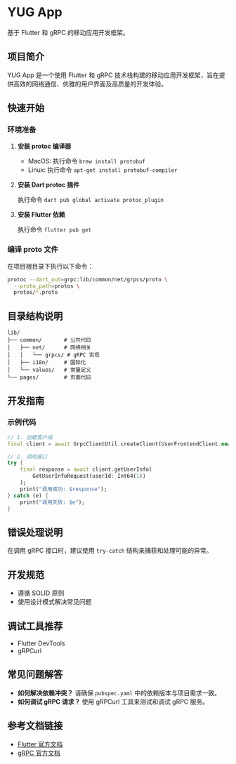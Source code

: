 # YUG App

基于 Flutter 和 gRPC 的移动应用开发框架。

## 项目简介

YUG App 是一个使用 Flutter 和 gRPC 技术栈构建的移动应用开发框架，旨在提供高效的网络通信、优雅的用户界面及高质量的开发体验。

## 快速开始

### 环境准备

1. **安装 protoc 编译器**

   - MacOS: 执行命令 `brew install protobuf`
   - Linux: 执行命令 `apt-get install protobuf-compiler`

2. **安装 Dart protoc 插件**

   执行命令 `dart pub global activate protoc_plugin`

3. **安装 Flutter 依赖**

   执行命令 `flutter pub get`

### 编译 proto 文件

在项目根目录下执行以下命令：

```bash
protoc --dart_out=grpc:lib/common/net/grpcs/proto \
  --proto_path=protos \
  protos/*.proto
```

## 目录结构说明

```
lib/
├── common/       # 公共代码
│   ├── net/      # 网络相关
│   │   └── grpcs/ # gRPC 实现
│   ├── i18n/     # 国际化
│   └── values/   # 常量定义
└── pages/        # 页面代码
```

## 开发指南

### 示例代码

```dart
// 1. 创建客户端
final client = await GrpcClientUtil.createClient(UserFrontendClient.new);

// 2. 调用接口
try {
    final response = await client.getUserInfo(
        GetUserInfoRequest(userId: Int64(1))
    );
    print("调用成功: $response");
} catch (e) {
    print("调用失败: $e");
}
```

## 错误处理说明

在调用 gRPC 接口时，建议使用 `try-catch` 结构来捕获和处理可能的异常。

## 开发规范

- 遵循 SOLID 原则
- 使用设计模式解决常见问题

## 调试工具推荐

- Flutter DevTools
- gRPCurl

## 常见问题解答

- **如何解决依赖冲突？** 请确保 `pubspec.yaml` 中的依赖版本与项目需求一致。
- **如何调试 gRPC 请求？** 使用 gRPCurl 工具来测试和调试 gRPC 服务。

## 参考文档链接

- [Flutter 官方文档](https://flutter.dev/docs)
- [gRPC 官方文档](https://grpc.io/docs/)
